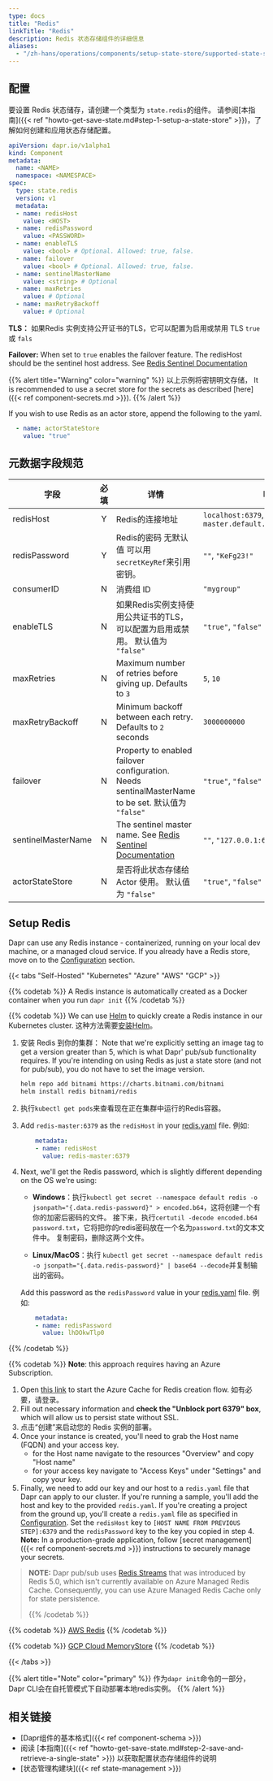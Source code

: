 ```yaml
---
type: docs
title: "Redis"
linkTitle: "Redis"
description: Redis 状态存储组件的详细信息
aliases:
  - "/zh-hans/operations/components/setup-state-store/supported-state-stores/setup-redis/"
---
```


## 配置

要设置 Redis 状态储存，请创建一个类型为 `state.redis`的组件。 请参阅[本指南]({{< ref "howto-get-save-state.md#step-1-setup-a-state-store" >}})，了解如何创建和应用状态存储配置。

```yaml
apiVersion: dapr.io/v1alpha1
kind: Component
metadata:
  name: <NAME>
  namespace: <NAMESPACE>
spec:
  type: state.redis
  version: v1
  metadata:
  - name: redisHost
    value: <HOST>
  - name: redisPassword
    value: <PASSWORD>
  - name: enableTLS
    value: <bool> # Optional. Allowed: true, false.
  - name: failover
    value: <bool> # Optional. Allowed: true, false.
  - name: sentinelMasterName
    value: <string> # Optional
  - name: maxRetries
    value: # Optional
  - name: maxRetryBackoff
    value: # Optional
```
**TLS：** 如果Redis 实例支持公开证书的TLS，它可以配置为启用或禁用 TLS `true` 或 `fals`

**Failover:** When set to `true` enables the failover feature. The redisHost should be the sentinel host address. See [Redis Sentinel Documentation](https://redis.io/topics/sentinel)

{{% alert title="Warning" color="warning" %}}
以上示例将密钥明文存储， It is recommended to use a secret store for the secrets as described [here]({{< ref component-secrets.md >}}).
{{% /alert %}}


If you wish to use Redis as an actor store, append the following to the yaml.

```yaml
  - name: actorStateStore
    value: "true"
```

## 元数据字段规范

| 字段                 | 必填 | 详情                                                                                             | Example                                                         |
| ------------------ |:--:| ---------------------------------------------------------------------------------------------- | --------------------------------------------------------------- |
| redisHost          | Y  | Redis的连接地址                                                                                     | `localhost:6379`, `redis-master.default.svc.cluster.local:6379` |
| redisPassword      | Y  | Redis的密码 无默认值 可以用`secretKeyRef`来引用密钥。                                                          | `""`, `"KeFg23!"`                                               |
| consumerID         | N  | 消费组 ID                                                                                         | `"mygroup"`                                                     |
| enableTLS          | N  | 如果Redis实例支持使用公共证书的TLS，可以配置为启用或禁用。 默认值为 `"false"`                                               | `"true"`, `"false"`                                             |
| maxRetries         | N  | Maximum number of retries before giving up. Defaults to `3`                                    | `5`, `10`                                                       |
| maxRetryBackoff    | N  | Minimum backoff between each retry. Defaults to `2` seconds                                    | `3000000000`                                                    |
| failover           | N  | Property to enabled failover configuration. Needs sentinalMasterName to be set. 默认值为 `"false"` | `"true"`, `"false"`                                             |
| sentinelMasterName | N  | The sentinel master name. See [Redis Sentinel Documentation](https://redis.io/topics/sentinel) | `""`,  `"127.0.0.1:6379"`                                       |
| actorStateStore    | N  | 是否将此状态存储给 Actor 使用。 默认值为 `"false"`                                                             | `"true"`, `"false"`                                             |

## Setup Redis

Dapr can use any Redis instance - containerized, running on your local dev machine, or a managed cloud service. If you already have a Redis store, move on to the [Configuration](#configuration) section.

{{< tabs "Self-Hosted" "Kubernetes" "Azure" "AWS" "GCP" >}}

{{% codetab %}}
A Redis instance is automatically created as a Docker container when you run `dapr init`
{{% /codetab %}}

{{% codetab %}}
We can use [Helm](https://helm.sh/) to quickly create a Redis instance in our Kubernetes cluster. 这种方法需要[安装Helm](https://github.com/helm/helm#install)。

1. 安装 Redis 到你的集群： Note that we're explicitly setting an image tag to get a version greater than 5, which is what Dapr' pub/sub functionality requires. If you're intending on using Redis as just a state store (and not for pub/sub), you do not have to set the image version.
    ```bash
    helm repo add bitnami https://charts.bitnami.com/bitnami
    helm install redis bitnami/redis
    ```

2. 执行`kubectl get pods`来查看现在正在集群中运行的Redis容器。
3. Add `redis-master:6379` as the `redisHost` in your [redis.yaml](#configuration) file. 例如:
    ```yaml
        metadata:
        - name: redisHost
          value: redis-master:6379
    ```
4. Next, we'll get the Redis password, which is slightly different depending on the OS we're using:
    - **Windows**：执行`kubectl get secret --namespace default redis -o jsonpath="{.data.redis-password}" > encoded.b64`，这将创建一个有你的加密后密码的文件。 接下来，执行`certutil -decode encoded.b64 password.txt`，它将把你的redis密码放在一个名为`password.txt`的文本文件中。 复制密码，删除这两个文件。

    - **Linux/MacOS**：执行 `kubectl get secret --namespace default redis -o jsonpath="{.data.redis-password}" | base64 --decode`并复制输出的密码。

    Add this password as the `redisPassword` value in your [redis.yaml](#configuration) file. 例如:
    ```yaml
        metadata:
        - name: redisPassword
          value: lhDOkwTlp0
    ```
{{% /codetab %}}

{{% codetab %}}
**Note**: this approach requires having an Azure Subscription.

1. Open [this link](https://ms.portal.azure.com/#create/Microsoft.Cache) to start the Azure Cache for Redis  creation flow. 如有必要，请登录。
2. Fill out necessary information and **check the "Unblock port 6379" box**, which will allow us to persist state without SSL.
3. 点击“创建”来启动您的 Redis 实例的部署。
4. Once your instance is created, you'll need to grab the Host name (FQDN) and your access key.
   - for the Host name navigate to the resources "Overview" and copy "Host name"
   - for your access key navigate to "Access Keys" under "Settings" and copy your key.
5. Finally, we need to add our key and our host to a `redis.yaml` file that Dapr can apply to our cluster. If you're running a sample, you'll add the host and key to the provided `redis.yaml`. If you're creating a project from the ground up, you'll create a `redis.yaml` file as specified in [Configuration](#configuration). Set the `redisHost` key to `[HOST NAME FROM PREVIOUS STEP]:6379` and the `redisPassword` key to the key you copied in step 4. **Note:** In a production-grade application, follow [secret management]({{< ref component-secrets.md >}}) instructions to securely manage your secrets.

> **NOTE:** Dapr pub/sub uses [Redis Streams](https://redis.io/topics/streams-intro) that was introduced by Redis 5.0, which isn't currently available on Azure Managed Redis Cache. Consequently, you can use Azure Managed Redis Cache only for state persistence. 
> 
> {{% /codetab %}}

{{% codetab %}}
[AWS Redis](https://aws.amazon.com/redis/)
{{% /codetab %}}

{{% codetab %}}
[GCP Cloud MemoryStore](https://cloud.google.com/memorystore/)
{{% /codetab %}}

{{< /tabs >}}

{{% alert title="Note" color="primary" %}}
作为`dapr init`命令的一部分，Dapr CLI会在自托管模式下自动部署本地redis实例。
{{% /alert %}}

## 相关链接
- [Dapr组件的基本格式]({{< ref component-schema >}})
- 阅读 [本指南]({{< ref "howto-get-save-state.md#step-2-save-and-retrieve-a-single-state" >}}) 以获取配置状态存储组件的说明
- [状态管理构建块]({{< ref state-management >}})
